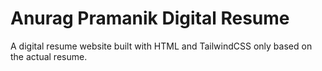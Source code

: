 # Anurag Pramanik Digital Resume

A digital resume website built with HTML and TailwindCSS only based on the actual resume.
